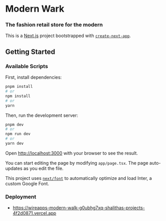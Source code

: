 # Modern Wark

### The fashion retail store for the modern

This is a [Next.js](https://nextjs.org/) project bootstrapped with [`create-next-app`](https://github.com/vercel/next.js/tree/canary/packages/create-next-app).

## Getting Started

### Available Scripts

First, install dependencies:

```bash
pnpm install
# or
npm install
# or
yarn
```

Then, run the development server:

```bash
pnpm dev
# or
npm run dev
# or
yarn dev
```

Open [http://localhost:3000](http://localhost:3000) with your browser to see the result.

You can start editing the page by modifying `app/page.tsx`. The page auto-updates as you edit the file.

This project uses [`next/font`](https://nextjs.org/docs/basic-features/font-optimization) to automatically optimize and load Inter, a custom Google Font.

### Deployment

- https://wireapps-modern-walk-g0ubhg7xq-shalithas-projects-4f2d0871.vercel.app
